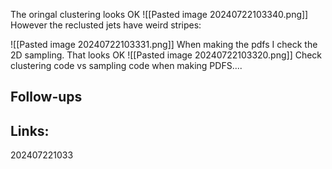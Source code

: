 The oringal clustering looks OK
![[Pasted image 20240722103340.png]]
However the reclusted jets have weird stripes:

![[Pasted image 20240722103331.png]]
When making the pdfs I check the 2D sampling.  That looks OK
![[Pasted image 20240722103320.png]]
Check clustering code vs sampling code when making PDFS....




## Follow-ups


## Links: 



202407221033
